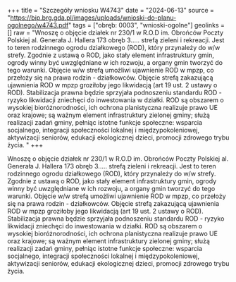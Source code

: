+++
title = "Szczegóły wniosku W4743"
date = "2024-06-13"
source = "https://bip.brg.gda.pl/images/uploads/wnioski-do-planu-ogolnego/w4743.pdf"
tags = ["obręb: 0003", "wnioski-ogolne"]
geolinks = []
raw = "Wnoszę o objęcie działek nr 230/1 w R.O.D im. Obrońców Poczty Polskiej al. Generała J. Hallera 173 obręb 3..... strefą zieleni i rekreacji. Jest to teren rodzinnego ogrodu działkowego (ROD), który przynależy do w/w strefy. Zgodnie z ustawą o ROD, jako stały element infrastruktury gmin, ogrody winny być uwzględniane w ich rozwoju, a organy gmin tworzyć do tego warunki. Objęcie w/w strefą umożliwi ujawnienie ROD w mpzp, co przełoży się na prawa rodzin - działkowców. Objęcie strefą zakazującą ujawnienia ROD w  mpzp groziłoby jego likwidacją (art 19 ust. 2 ustawy o ROD). Stabilizacja prawna będzie sprzyjała podnoszeniu standardu ROD - ryzyko likwidacji zniechęci do inwestowania w działki. ROD są obszarem o wysokiej bioróżnorodności, ich ochrona planistyczna realizuje prawo UE oraz krajowe; są ważnym element infrastruktury zielonej gminy; służą realizacji zadań gminy, pełniąc istotne funkcje społeczne: wsparcia socjalnego, integracji społeczności lokalnej i międzypokoleniowej, aktywizacji seniorów, edukacji ekologicznej dzieci, promocji zdrowego trybu życia. "
+++

Wnoszę o objęcie działek nr 230/1 w R.O.D im. Obrońców Poczty Polskiej al. Generała J. Hallera
173 obręb 3..... strefą zieleni i rekreacji. Jest to teren rodzinnego ogrodu działkowego (ROD), który przynależy
do w/w strefy. Zgodnie z ustawą o ROD, jako stały element infrastruktury gmin, ogrody winny być
uwzględniane w ich rozwoju, a organy gmin tworzyć do tego warunki. Objęcie w/w strefą umożliwi ujawnienie
ROD w mpzp, co przełoży się na prawa rodzin - działkowców. Objęcie strefą zakazującą ujawnienia ROD w
 mpzp groziłoby jego likwidacją (art 19 ust. 2 ustawy o ROD). Stabilizacja prawna będzie sprzyjała
podnoszeniu standardu ROD - ryzyko likwidacji zniechęci do inwestowania w działki. ROD są obszarem o
wysokiej bioróżnorodności, ich ochrona planistyczna realizuje prawo UE oraz krajowe; są ważnym element
infrastruktury zielonej gminy; służą realizacji zadań gminy, pełniąc istotne funkcje społeczne: wsparcia
socjalnego, integracji społeczności lokalnej i międzypokoleniowej, aktywizacji seniorów, edukacji ekologicznej
dzieci, promocji zdrowego trybu życia.



